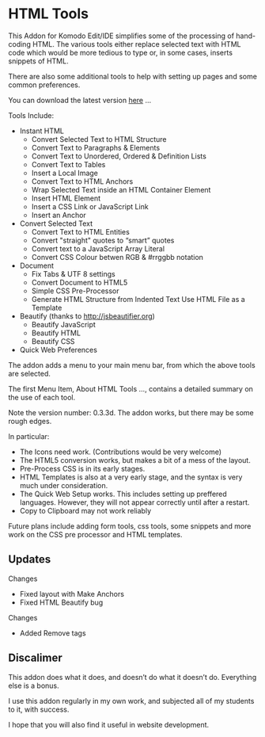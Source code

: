 HTML Tools
==========

This Addon for Komodo Edit/IDE simplifies some of the processing of hand-coding HTML.
The various tools either replace selected text with HTML code which would be more tedious to type or, in some cases, inserts snippets of HTML.

There are also some additional tools to help with setting up pages and some common preferences.

You can download the latest version [here](http://komodoide.com/resources/addons/manngo--htmltools) …



Tools Include:

* Instant HTML
	* Convert Selected Text to HTML Structure
	* Convert Text to Paragraphs & Elements
	* Convert Text to Unordered, Ordered & Definition Lists
	* Convert Text to Tables
	* Insert a Local Image
	* Convert Text to HTML Anchors
	* Wrap Selected Text inside an HTML Container Element
	* Insert HTML Element
	* Insert a CSS Link or JavaScript Link
	* Insert an Anchor
* Convert Selected Text
	* Convert Text to HTML Entities
	* Convert "straight" quotes to “smart” quotes
	* Convert text to a JavaScript Array Literal
	* Convert CSS Colour betwen RGB & #rrggbb notation
* Document
	* Fix Tabs & UTF 8 settings
	* Convert Document to HTML5
	* Simple CSS Pre-Processor
	* Generate HTML Structure from Indented Text
    Use HTML File as a Template
* Beautify (thanks to http://jsbeautifier.org)
	* Beautify JavaScript
	* Beautify HTML
	* Beautify CSS
* Quick Web Preferences

The addon adds a menu to your main menu bar, from which the above tools are selected.

The first Menu Item, About HTML Tools …, contains a detailed summary on the use of each tool.

Note the version number: 0.3.3d. The addon works, but there may be some rough edges.

In particular:

* The Icons need work. (Contributions would be very welcome)
* The HTML5 conversion works, but makes a bit of a mess of the layout.
* Pre-Process CSS is in its early stages.
* HTML Templates is also at a very early stage, and the syntax is very much under consideration.
* The Quick Web Setup works. This includes setting up preffered languages. However, they will not appear correctly until after a restart.
* Copy to Clipboard may not work reliably

Future plans include adding form tools, css tools, some snippets and more work on the CSS pre processor and HTML templates.

Updates
-------

Changes

*	Fixed layout with Make Anchors
*	Fixed HTML Beautify bug

Changes

*	Added Remove tags


Discalimer
----------

This addon does what it does, and doesn’t do what it doesn’t do.
Everything else is a bonus.

I use this addon regularly in my own work, and subjected all of my students to it, with success.

I hope that you will also find it useful in website development.

